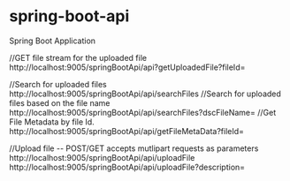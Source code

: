 # spring-boot-api
Spring Boot Application 

//GET file stream for the uploaded file
http://localhost:9005/springBootApi/api?getUploadedFile?fileId=<File ID>

//Search for uploaded files
http://localhost:9005/springBootApi/api/searchFiles
//Search for uploaded files based on the file name
http://localhost:9005/springBootApi/api/searchFiles?dscFileName=<File Name>
//Get File Metadata by file Id.
http://localhost:9005/springBootApi/api/getFileMetaData?fileId=<File ID>

//Upload file -- POST/GET accepts mutlipart requests as parameters
http://localhost:9005/springBootApi/api/uploadFile
http://localhost:9005/springBootApi/api/uploadFile?description=<Description>
